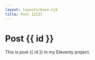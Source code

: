 ```yaml
---
layout: layouts/base.njk
title: Post 12137
---
```


# Post {{ id }}

This is post {{ id }} in my Eleventy project.
